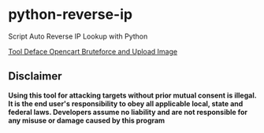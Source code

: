 # python-reverse-ip
Script Auto Reverse IP Lookup with Python 

[Tool Deface Opencart Bruteforce and Upload Image](https://exploit.linuxsec.org/tool-deface-opencart-bruteforce-upload-image/)

## Disclaimer

**Using this tool for attacking targets without prior mutual consent is illegal. It is the end user's responsibility to obey all applicable local, state and federal laws. Developers assume no liability and are not responsible for any misuse or damage caused by this program**

